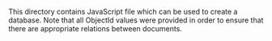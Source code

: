 This directory contains JavaScript file which can be used to create a database. Note that all ObjectId values were provided in order to ensure that there are appropriate relations between documents.
